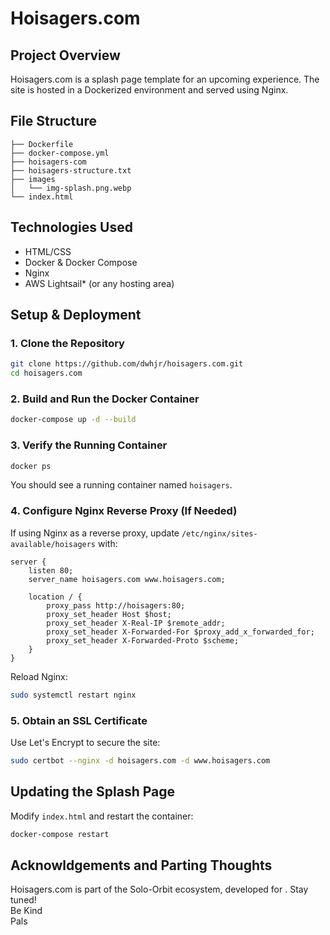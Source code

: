 # Hoisagers.com

## Project Overview
Hoisagers.com is a splash page template for an upcoming experience. The site is hosted in a Dockerized environment and served using Nginx.

## File Structure
```
├── Dockerfile
├── docker-compose.yml
├── hoisagers-com
├── hoisagers-structure.txt
├── images
│   └── img-splash.png.webp
└── index.html
```

## Technologies Used
- HTML/CSS
- Docker & Docker Compose
- Nginx
- AWS Lightsail* (or any hosting area)

## Setup & Deployment
### 1. Clone the Repository
```bash
git clone https://github.com/dwhjr/hoisagers.com.git
cd hoisagers.com
```

### 2. Build and Run the Docker Container
```bash
docker-compose up -d --build
```

### 3. Verify the Running Container
```bash
docker ps
```
You should see a running container named `hoisagers`.

### 4. Configure Nginx Reverse Proxy (If Needed)
If using Nginx as a reverse proxy, update `/etc/nginx/sites-available/hoisagers` with:
```nginx
server {
    listen 80;
    server_name hoisagers.com www.hoisagers.com;

    location / {
        proxy_pass http://hoisagers:80;
        proxy_set_header Host $host;
        proxy_set_header X-Real-IP $remote_addr;
        proxy_set_header X-Forwarded-For $proxy_add_x_forwarded_for;
        proxy_set_header X-Forwarded-Proto $scheme;
    }
}
```
Reload Nginx:
```bash
sudo systemctl restart nginx
```

### 5. Obtain an SSL Certificate
Use Let's Encrypt to secure the site:
```bash
sudo certbot --nginx -d hoisagers.com -d www.hoisagers.com
```

## Updating the Splash Page
Modify `index.html` and restart the container:
```bash
docker-compose restart
```

## Acknowldgements and Parting Thoughts
Hoisagers.com is part of the Solo-Orbit ecosystem, developed for . Stay tuned!</br>
Be Kind</br>
Pals

